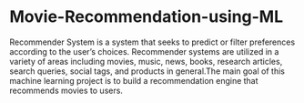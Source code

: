 # Movie-Recommendation-using-ML
Recommender System is a system that seeks to predict or filter preferences according to the user’s choices. Recommender systems are utilized in a variety of areas including movies, music, news, books, research articles, search queries, social tags, and products in general.The main goal of this machine learning project is to build a recommendation engine that recommends movies to users.
